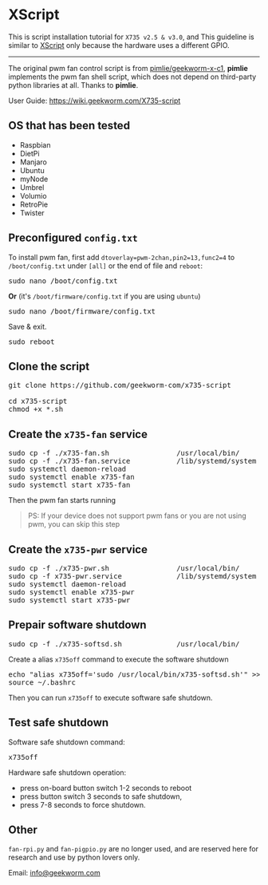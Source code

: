 # XScript
This is script installation tutorial for `X735 v2.5 & v3.0`, and This guideline is similar to [XScript](https://github.com/geekworm-com/xscript) only because the hardware uses a different GPIO.
***
The original pwm fan control script is from [pimlie/geekworm-x-c1](https://github.com/pimlie/geekworm-x-c1), **pimlie** implements the pwm fan shell script, which does not depend on third-party python libraries at all. Thanks to **pimlie**.

User Guide: https://wiki.geekworm.com/X735-script

## OS that has been tested
* Raspbian
* DietPi
* Manjaro
* Ubuntu
* myNode
* Umbrel
* Volumio
* RetroPie
* Twister

## Preconfigured `config.txt`
To install pwm fan, first add `dtoverlay=pwm-2chan,pin2=13,func2=4` to `/boot/config.txt` under `[all]`  or the end of file and `reboot`:
<pre>
sudo nano /boot/config.txt
</pre>
**Or**    (it's `/boot/firmware/config.txt` if you are using `ubuntu`)
<pre>
sudo nano /boot/firmware/config.txt
</pre>
Save & exit.
<pre>
sudo reboot
</pre>

## Clone the script
<pre>
git clone https://github.com/geekworm-com/x735-script

cd x735-script
chmod +x *.sh
</pre>

## Create the `x735-fan` service
<pre>
sudo cp -f ./x735-fan.sh                /usr/local/bin/
sudo cp -f ./x735-fan.service           /lib/systemd/system
sudo systemctl daemon-reload
sudo systemctl enable x735-fan
sudo systemctl start x735-fan
</pre>
Then the pwm fan starts running

> PS: If your device does not support pwm fans or you are not using pwm, you can skip this step
>
## Create the `x735-pwr` service
<pre>
sudo cp -f ./x735-pwr.sh                /usr/local/bin/
sudo cp -f x735-pwr.service             /lib/systemd/system
sudo systemctl daemon-reload
sudo systemctl enable x735-pwr
sudo systemctl start x735-pwr
</pre>

## Prepair software shutdown
<pre>
sudo cp -f ./x735-softsd.sh             /usr/local/bin/
</pre>
Create a alias `x735off` command to execute the software shutdown
<pre>
echo "alias x735off='sudo /usr/local/bin/x735-softsd.sh'" >>   ~/.bashrc
source ~/.bashrc
</pre>
Then you can run `x735off` to execute software safe shutdown.

## Test safe shutdown
Software safe shutdown command:
<pre>
x735off
</pre>

Hardware safe shutdown operation:
* press on-board button switch 1-2 seconds to reboot
* press button switch 3 seconds to safe shutdown,
* press 7-8 seconds to force shutdown.

## Other
`fan-rpi.py` and `fan-pigpio.py` are no longer used, and are reserved here for research and use by python lovers only.

Email: info@geekworm.com
